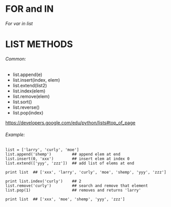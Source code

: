 # FOR and IN
###### For var in list

# LIST METHODS
###### Common:

- list.append(e)
- list.insert(index, elem)
- list.extend(list2)
- list.index(elem)
- list.remove(elem)
- list.sort()
- list.reverse()
- list.pop(index)

https://developers.google.com/edu/python/lists#top_of_page

###### Example:

    list = ['larry', 'curly', 'moe']
    list.append('shemp')         ## append elem at end
    list.insert(0, 'xxx')        ## insert elem at index 0
    list.extend(['yyy', 'zzz'])  ## add list of elems at end
    
    print list  ## ['xxx', 'larry', 'curly', 'moe', 'shemp', 'yyy', 'zzz']
    
    print list.index('curly')    ## 2
    list.remove('curly')         ## search and remove that element
    list.pop(1)                  ## removes and returns 'larry'
    
    print list  ## ['xxx', 'moe', 'shemp', 'yyy', 'zzz']



